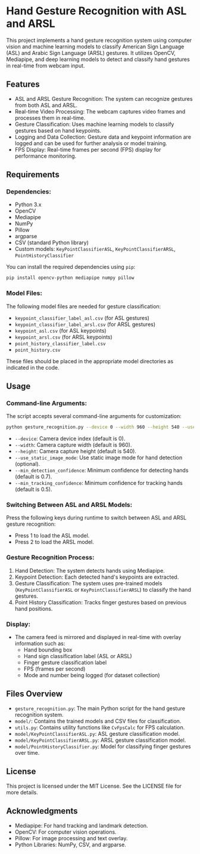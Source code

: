 # Hand Gesture Recognition with ASL and ARSL

This project implements a hand gesture recognition system using computer vision and machine learning models to classify American Sign Language (ASL) and Arabic Sign Language (ARSL) gestures. It utilizes OpenCV, Mediapipe, and deep learning models to detect and classify hand gestures in real-time from webcam input.

## Features
- ASL and ARSL Gesture Recognition: The system can recognize gestures from both ASL and ARSL.
- Real-time Video Processing: The webcam captures video frames and processes them in real-time.
- Gesture Classification: Uses machine learning models to classify gestures based on hand keypoints.
- Logging and Data Collection: Gesture data and keypoint information are logged and can be used for further analysis or model training.
- FPS Display: Real-time frames per second (FPS) display for performance monitoring.

## Requirements

### Dependencies:
- Python 3.x
- OpenCV
- Mediapipe
- NumPy
- Pillow
- argparse
- CSV (standard Python library)
- Custom models: `KeyPointClassifierASL`, `KeyPointClassifierARSL`, `PointHistoryClassifier`

You can install the required dependencies using `pip`:

```bash
pip install opencv-python mediapipe numpy pillow
```

### Model Files:
The following model files are needed for gesture classification:
- `keypoint_classifier_label_asl.csv` (for ASL gestures)
- `keypoint_classifier_label_arsl.csv` (for ARSL gestures)
- `keypoint_asl.csv` (for ASL keypoints)
- `keypoint_arsl.csv` (for ARSL keypoints)
- `point_history_classifier_label.csv`
- `point_history.csv`

These files should be placed in the appropriate model directories as indicated in the code. 

## Usage

### Command-line Arguments:
The script accepts several command-line arguments for customization:
```bash
python gesture_recognition.py --device 0 --width 960 --height 540 --use_static_image_mode --min_detection_confidence 0.7 --min_tracking_confidence 0.5
```

- `--device`: Camera device index (default is 0).
- `--width`: Camera capture width (default is 960).
- `--height`: Camera capture height (default is 540).
- `--use_static_image_mode`: Use static image mode for hand detection (optional).
- `--min_detection_confidence`: Minimum confidence for detecting hands (default is 0.7).
- `--min_tracking_confidence`: Minimum confidence for tracking hands (default is 0.5).

### Switching Between ASL and ARSL Models:
Press the following keys during runtime to switch between ASL and ARSL gesture recognition:
- Press 1 to load the ASL model.
- Press 2 to load the ARSL model.

### Gesture Recognition Process:
1. Hand Detection: The system detects hands using Mediapipe.
2. Keypoint Detection: Each detected hand's keypoints are extracted.
3. Gesture Classification: The system uses pre-trained models (`KeyPointClassifierASL` or `KeyPointClassifierARSL`) to classify the hand gestures.
4. Point History Classification: Tracks finger gestures based on previous hand positions.

### Display:
- The camera feed is mirrored and displayed in real-time with overlay information such as:
  - Hand bounding box
  - Hand sign classification label (ASL or ARSL)
  - Finger gesture classification label
  - FPS (frames per second)
  - Mode and number being logged (for dataset collection)

## Files Overview

- `gesture_recognition.py`: The main Python script for the hand gesture recognition system.
- `model/`: Contains the trained models and CSV files for classification.
- `utils.py`: Contains utility functions like `CvFpsCalc` for FPS calculation.
- `model/KeyPointClassifierASL.py`: ASL gesture classification model.
- `model/KeyPointClassifierARSL.py`: ARSL gesture classification model.
- `model/PointHistoryClassifier.py`: Model for classifying finger gestures over time.

## License
This project is licensed under the MIT License. See the LICENSE file for more details.

## Acknowledgments
- Mediapipe: For hand tracking and landmark detection.
- OpenCV: For computer vision operations.
- Pillow: For image processing and text overlay.
- Python Libraries: NumPy, CSV, and argparse.

